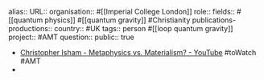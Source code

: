 alias::
URL::
organisation:: #[[Imperial College London]]
role::
fields:: #[[quantum physics]] #[[quantum gravity]] #Christianity 
publications-productions:: 
country:: #UK 
tags:: person #[[loop quantum gravity]]
project:: #AMT 
question::
public:: true

- [Christopher Isham - Metaphysics vs. Materialism? - YouTube](https://www.youtube.com/watch?v=UbhRmsljJic) #toWatch #AMT
-